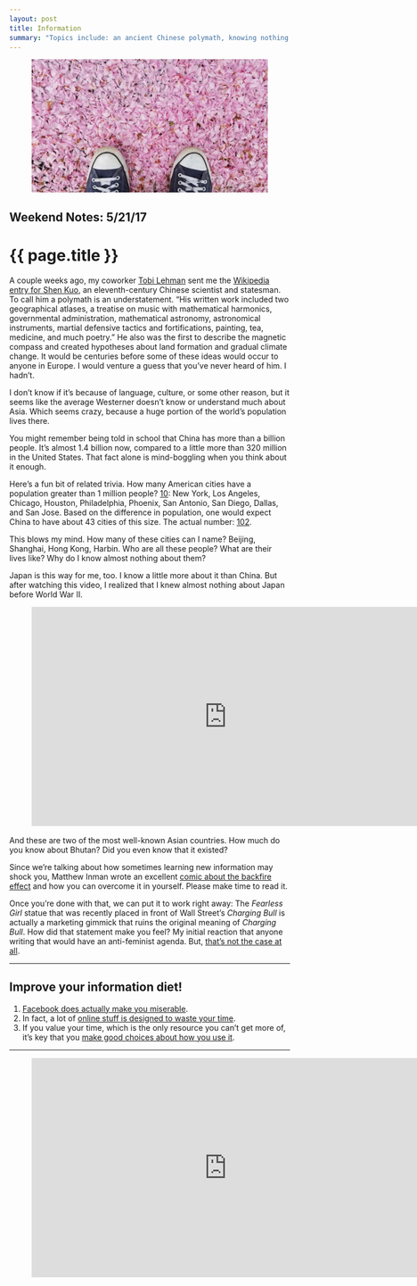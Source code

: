 ```yaml
---
layout: post
title: Information
summary: "Topics include: an ancient Chinese polymath, knowing nothing about Asia, the backfire effect, your information diet, and LCD Soundsystem."
---
```


<figure class="wide">
  <img src="/img/medium/1*c6hmlKUNrnFuRq2Vk3HdzA.jpeg">
</figure>

<h2 class="kicker">Weekend Notes: 5/21/17</h2>

# {{ page.title }}

A couple weeks ago, my coworker [Tobi Lehman](https://medium.com/u/b57bd4ed7c91) sent me the [Wikipedia entry for Shen Kuo](https://en.wikipedia.org/wiki/Shen_Kuo), an eleventh-century Chinese scientist and statesman. To call him a polymath is an understatement. “His written work included two geographical atlases, a treatise on music with mathematical harmonics, governmental administration, mathematical astronomy, astronomical instruments, martial defensive tactics and fortifications, painting, tea, medicine, and much poetry.” He also was the first to describe the magnetic compass and created hypotheses about land formation and gradual climate change. It would be centuries before some of these ideas would occur to anyone in Europe. I would venture a guess that you’ve never heard of him. I hadn’t.

I don’t know if it’s because of language, culture, or some other reason, but it seems like the average Westerner doesn’t know or understand much about Asia. Which seems crazy, because a huge portion of the world’s population lives there.

You might remember being told in school that China has more than a billion people. It’s almost 1.4 billion now, compared to a little more than 320 million in the United States. That fact alone is mind-boggling when you think about it enough.

Here’s a fun bit of related trivia. How many American cities have a population greater than 1 million people? [10](https://www.census.gov/newsroom/press-releases/2015/cb15-89.html): New York, Los Angeles, Chicago, Houston, Philadelphia, Phoenix, San Antonio, San Diego, Dallas, and San Jose. Based on the difference in population, one would expect China to have about 43 cities of this size. The actual number: [102](https://www.theguardian.com/cities/2017/mar/20/china-100-cities-populations-bigger-liverpool).

This blows my mind. How many of these cities can I name? Beijing, Shanghai, Hong Kong, Harbin. Who are all these people? What are their lives like? Why do I know almost nothing about them?

Japan is this way for me, too. I know a little more about it than China. But after watching this video, I realized that I knew almost nothing about Japan before World War II.

<figure>
  <div class="video-container">
    <iframe src="https://www.youtube.com/embed/Mh5LY4Mz15o?rel=0" scrolling="no" frameborder="0" width="700" height="393"></iframe>
  </div>
</figure>

And these are two of the most well-known Asian countries. How much do you know about Bhutan? Did you even know that it existed?

Since we’re talking about how sometimes learning new information may shock you, Matthew Inman wrote an excellent [comic about the backfire effect](http://theoatmeal.com/comics/believe) and how you can overcome it in yourself. Please make time to read it.

Once you’re done with that, we can put it to work right away: The *Fearless Girl* statue that was recently placed in front of Wall Street’s *Charging Bull* is actually a marketing gimmick that ruins the original meaning of *Charging Bull*. How did that statement make you feel? My initial reaction that anyone writing that would have an anti-feminist agenda. But, [that’s not the case at all](https://gregfallis.com/2017/04/14/seriously-the-guy-has-a-point/).

<hr />

## Improve your information diet!

<ol>
  <li><a href="https://www.nytimes.com/2017/05/06/opinion/sunday/dont-let-facebook-make-you-miserable.html">Facebook does actually make you miserable</a>.</li>
  <li>In fact, a lot of <a href="https://www.samharris.org/podcast/item/what-is-technology-doing-to-us">online stuff is designed to waste your time</a>.</li>
  <li>If you value your time, which is the only resource you can’t get more of, it’s key that you <a href="https://soundcloud.com/panoply/cal-newport-on-doing-deep-work-and-escaping-social-media">make good choices about how you use it</a>.</li>
</ol>

<hr />

<figure>
  <div class="video-container">
    <iframe src="https://www.youtube.com/embed/zWKIWNJnlzI?rel=0" scrolling="no" frameborder="0" width="700" height="393"></iframe>
  </div>
</figure>
